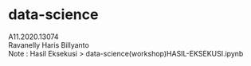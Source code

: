 # data-science

A11.2020.13074<br>
Ravanelly Haris Billyanto
<br> Note : Hasil Eksekusi > data-science(workshop)HASIL-EKSEKUSI.ipynb
